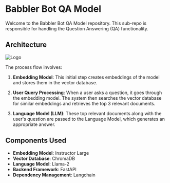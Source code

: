 # Babbler Bot QA Model

Welcome to the Babbler Bot QA Model repository. This sub-repo is responsible for handling the Question Answering (QA) functionality. 

## Architecture
![Logo](https://lh3.googleusercontent.com/JuA_MwHSyOD5WspB9LntncVa8aYdV4AlU3nlvoqVV_7I0nckDzLqbU5L83NF7OL9VcDT6WFc6JbSgMIx3_6u_cUCd86hv5EZDspMRinZfpxOX0WPvErbRy5pYJyJlT2PlSHtaRomrdK64C1rA-0wT3g)

The process flow involves:

1. **Embedding Model**: This initial step creates embeddings of the model and stores them in the vector database.

2. **User Query Processing**: When a user asks a question, it goes through the embedding model. The system then searches the vector database for similar embeddings and retrieves the top 3 relevant documents.

3. **Language Model (LLM)**: These top relevant documents along with the user's question are passed to the Language Model, which generates an appropriate answer.

## Components Used

- **Embedding Model**: Instructor Large
- **Vector Database**: ChromaDB
- **Language Model**: Llama-2
- **Backend Framework**: FastAPI
- **Dependency Management**: Langchain
